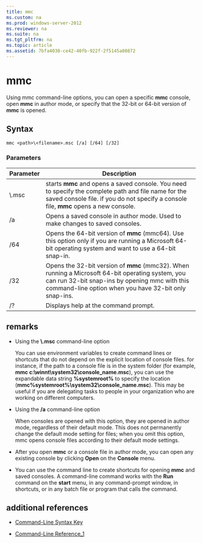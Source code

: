 ```yaml
---
title: mmc
ms.custom: na
ms.prod: windows-server-2012
ms.reviewer: na
ms.suite: na
ms.tgt_pltfrm: na
ms.topic: article
ms.assetid: 7bfa4030-ce42-40fb-922f-2f5145a80872
---
```

# mmc
Using mmc command\-line options, you can open a specific **mmc** console, open **mmc** in author mode, or specify that the 32\-bit or 64\-bit version of **mmc** is opened.

## Syntax

```
mmc <path>\<filename>.msc [/a] [/64] [/32]
```

### Parameters

|Parameter|Description|
|-------------|---------------|
|<path>\\<filename>.msc|starts **mmc** and opens a saved console. You need to specify the complete path and file name for the saved console file. if you do not specify a console file, **mmc** opens a new console.|
|\/a|Opens a saved console in author mode.  Used to make changes to saved consoles.|
|\/64|Opens the 64\-bit version of **mmc** \(mmc64\). Use this option only if you are running a Microsoft 64\-bit operating system and want to use a 64\-bit snap\-in.|
|\/32|Opens the 32\-bit version of **mmc** \(mmc32\). When running a Microsoft 64\-bit operating system, you can run 32\-bit snap\-ins by opening mmc with this command\-line option when you have 32\-bit only snap\-ins.|
|\/?|Displays help at the command prompt.|

## remarks

-   Using the <path>**\\**<filename>**.msc** command\-line option

    You can use environment variables to create command lines or shortcuts that do not depend on the explicit location of console files. for instance, if the path to a console file is in the system folder \(for example, **mmc c:\\winnt\\system32\\console\_name.msc**\), you can use the expandable data string **%systemroot%** to specify the location \(**mmc%systemroot%\\system32\\console\_name.msc**\). This may be useful if you are delegating tasks to people in your organization who are working on different computers.

-   Using the **\/a** command\-line option

    When consoles are opened with this option, they are opened in author mode, regardless of their default mode. This does not permanently change the default mode setting for files; when you omit this option, mmc opens console files according to their default mode settings.

-   After you open **mmc** or a console file in author mode, you can open any existing console by clicking **Open** on the **Console** menu.

-   You can use the command line to create shortcuts for opening **mmc** and saved consoles. A command\-line command works with the **Run** command on the **start** menu, in any command\-prompt window, in shortcuts, or in any batch file or program that calls the command.

## additional references

-   [Command-Line Syntax Key](commandline-syntax-key.md)

-   [Command-Line Reference_1](Command-Line-Reference_1.md)


